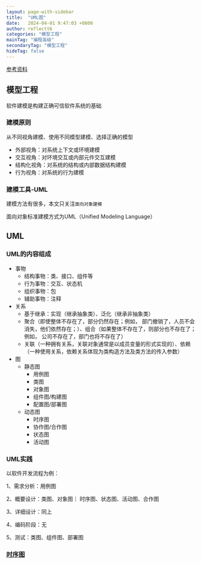 ```yaml
---
layout: page-with-sidebar
title:  "UML图"
date:   2024-04-01 9:47:03 +0800
author: reflectt6
categories: "模型工程"
mainTag: "编程高级"
secondaryTag: "模型工程"
hideTag: false
---
```


[参考资料](https://design-patterns.readthedocs.io/zh-cn/latest/read_uml.html)

## 模型工程

软件建模是构建正确可信软件系统的基础

### 建模原则

从不同视角建模、使用不同模型建模、选择正确的模型

- 外部视角：对系统上下文或环境建模
- 交互视角：对环境交互或内部元件交互建模
- 结构化视角：对系统的结构或内部数据结构建模
- 行为视角：对系统的行为建模

### 建模工具-UML

建模方法有很多，本文只关注`面向对象建模`

面向对象标准建模方式为UML（Unified Modeling Language）



## UML

### UML的内容组成

- 事物
  - 结构事物：类、接口、组件等
  - 行为事物：交互、状态机
  - 组织事物：包
  - 辅助事物：注释
- 关系
  - 基于继承：实现（继承抽象类）、泛化（继承非抽象类）
  - 聚合（即使整体不存在了，部分仍然存在；例如， 部门撤销了，人员不会消失，他们依然存在；）、组合（如果整体不存在了，则部分也不存在了；例如， 公司不存在了，部门也将不存在了）
  - 关联（一种拥有关系，关联对象通常是以成员变量的形式实现的）、依赖（一种使用关系，依赖关系体现为类构造方法及类方法的传入参数）
- 图
  - 静态图
    - 用例图
    - 类图
    - 对象图
    - 组件图/构建图
    - 配置图/部署图
  - 动态图
    - 时序图
    - 协作图/合作图
    - 状态图
    - 活动图

### UML实践

以软件开发流程为例：

1、需求分析：用例图

2、概要设计：类图、对象图｜ 时序图、状态图、活动图、合作图

3、详细设计：同上

4、编码阶段：无

5、测试：类图、组件图、部署图



### [时序图](https://www.cnblogs.com/ywqu/archive/2009/12/22/1629426.html)


